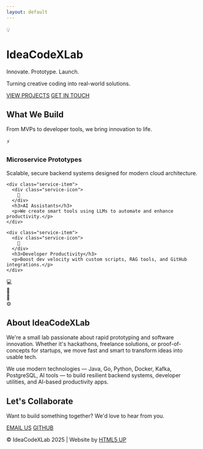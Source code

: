 ```yaml
---
layout: default
---
```


<div class="gradient-bg">
  <div class="hero fade-in">
    <div class="hero-icon">
      💡
    </div>
    <h1>IdeaCodeXLab</h1>
    <p class="tagline">Innovate. Prototype. Launch.</p>
    <p class="subtitle">Turning creative coding into real-world solutions.</p>
    <div class="btn-group">
      <a href="#services" class="btn">VIEW PROJECTS</a>
      <a href="#contact" class="btn">GET IN TOUCH</a>
    </div>
  </div>
</div>

<section id="services" class="content-section white">
  <h2>What We Build</h2>
  <div class="divider"></div>
  <p>From MVPs to developer tools, we bring innovation to life.</p>
  
  <div class="services-grid">
    <div class="service-item">
      <div class="service-icon">
        ⚡
      </div>
      <h3>Microservice Prototypes</h3>
      <p>Scalable, secure backend systems designed for modern cloud architecture.</p>
    </div>
    
    <div class="service-item">
      <div class="service-icon">
        🤖
      </div>
      <h3>AI Assistants</h3>
      <p>We create smart tools using LLMs to automate and enhance productivity.</p>
    </div>
    
    <div class="service-item">
      <div class="service-icon">
        🔧
      </div>
      <h3>Developer Productivity</h3>
      <p>Boost dev velocity with custom scripts, RAG tools, and GitHub integrations.</p>
    </div>
  </div>
</section>

<section class="tech-section">
  <div class="tech-icons">
    <div class="tech-icon">
      <div class="tech-icon-inner">💻</div>
    </div>
    <div class="tech-icon">
      <div class="tech-icon-inner">🧠</div>
    </div>
    <div class="tech-icon">
      <div class="tech-icon-inner">🚀</div>
    </div>
    <div class="tech-icon">
      <div class="tech-icon-inner">⚙️</div>
    </div>
  </div>
</section>

<section class="content-section dark">
  <h2>About IdeaCodeXLab</h2>
  <div class="divider"></div>
  <p>We're a small lab passionate about rapid prototyping and software innovation. Whether it's hackathons, freelance solutions, or proof-of-concepts for startups, we move fast and smart to transform ideas into usable tech.</p>
  <p>We use modern technologies — Java, Go, Python, Docker, Kafka, PostgreSQL, AI tools — to build resilient backend systems, developer utilities, and AI-based productivity apps.</p>
</section>

<section id="contact" class="contact-section">
  <h2>Let's Collaborate</h2>
  <div class="divider"></div>
  <p>Want to build something together? We'd love to hear from you.</p>
  <div class="contact-buttons">
    <a href="mailto:info@ideacodexlab.com" class="btn btn-primary">EMAIL US</a>
    <a href="https://github.com/ideacodexlab" class="btn" target="_blank">GITHUB</a>
  </div>
</section>

<footer class="footer">
  <p>© IdeaCodeXLab 2025 | Website by <a href="https://html5up.net" target="_blank">HTML5 UP</a></p>
</footer>
